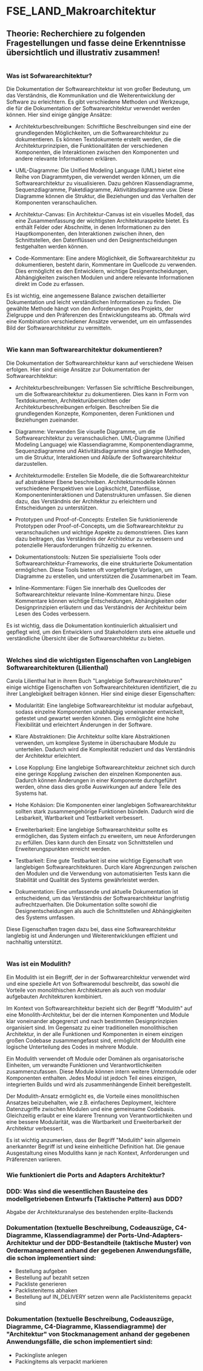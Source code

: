 # FSE_LAND_Makroarchitektur

## Theorie: Recherchiere zu folgenden Fragestellungen und fasse deine Erkenntnisse übersichtlich und illustrativ zusammen!

#
### Was ist Sofwarearchitektur?
Die Dokumentation der Softwarearchitektur ist von großer Bedeutung, um das Verständnis, die Kommunikation und die Weiterentwicklung der Software zu erleichtern. Es gibt verschiedene Methoden und Werkzeuge, die für die Dokumentation der Softwarearchitektur verwendet werden können. Hier sind einige gängige Ansätze:

-   Architekturbeschreibungen: Schriftliche Beschreibungen sind eine der grundlegenden Möglichkeiten, um die Softwarearchitektur zu dokumentieren. Es können Textdokumente erstellt werden, die die Architekturprinzipien, die Funktionalitäten der verschiedenen Komponenten, die Interaktionen zwischen den Komponenten und andere relevante Informationen erklären.

-   UML-Diagramme: Die Unified Modeling Language (UML) bietet eine Reihe von Diagrammtypen, die verwendet werden können, um die Softwarearchitektur zu visualisieren. Dazu gehören Klassendiagramme, Sequenzdiagramme, Paketdiagramme, Aktivitätsdiagramme usw. Diese Diagramme können die Struktur, die Beziehungen und das Verhalten der Komponenten veranschaulichen.

-   Architektur-Canvas: Ein Architektur-Canvas ist ein visuelles Modell, das eine Zusammenfassung der wichtigsten Architekturaspekte bietet. Es enthält Felder oder Abschnitte, in denen Informationen zu den Hauptkomponenten, den Interaktionen zwischen ihnen, den Schnittstellen, den Datenflüssen und den Designentscheidungen festgehalten werden können.

-   Code-Kommentare: Eine andere Möglichkeit, die Softwarearchitektur zu dokumentieren, besteht darin, Kommentare im Quellcode zu verwenden. Dies ermöglicht es den Entwicklern, wichtige Designentscheidungen, Abhängigkeiten zwischen Modulen und andere relevante Informationen direkt im Code zu erfassen.

Es ist wichtig, eine angemessene Balance zwischen detaillierter Dokumentation und leicht verständlichen Informationen zu finden. Die gewählte Methode hängt von den Anforderungen des Projekts, der Zielgruppe und den Präferenzen des Entwicklungsteams ab. Oftmals wird eine Kombination verschiedener Ansätze verwendet, um ein umfassendes Bild der Softwarearchitektur zu vermitteln.

#
### Wie kann man Softwarearchitektur dokumentieren?
Die Dokumentation der Softwarearchitektur kann auf verschiedene Weisen erfolgen. Hier sind einige Ansätze zur Dokumentation der Softwarearchitektur:

-   Architekturbeschreibungen: Verfassen Sie schriftliche Beschreibungen, um die Softwarearchitektur zu dokumentieren. Dies kann in Form von Textdokumenten, Architekturübersichten oder Architekturbeschreibungen erfolgen. Beschreiben Sie die grundlegenden Konzepte, Komponenten, deren Funktionen und Beziehungen zueinander.

-   Diagramme: Verwenden Sie visuelle Diagramme, um die Softwarearchitektur zu veranschaulichen. UML-Diagramme (Unified Modeling Language) wie Klassendiagramme, Komponentendiagramme, Sequenzdiagramme und Aktivitätsdiagramme sind gängige Methoden, um die Struktur, Interaktionen und Abläufe der Softwarearchitektur darzustellen.

-   Architekturmodelle: Erstellen Sie Modelle, die die Softwarearchitektur auf abstrakterer Ebene beschreiben. Architekturmodelle können verschiedene Perspektiven wie Logikschicht, Datenflüsse, Komponenteninteraktionen und Datenstrukturen umfassen. Sie dienen dazu, das Verständnis der Architektur zu erleichtern und Entscheidungen zu unterstützen.

-   Prototypen und Proof-of-Concepts: Erstellen Sie funktionierende Prototypen oder Proof-of-Concepts, um die Softwarearchitektur zu veranschaulichen und wichtige Aspekte zu demonstrieren. Dies kann dazu beitragen, das Verständnis der Architektur zu verbessern und potenzielle Herausforderungen frühzeitig zu erkennen.

-   Dokumentationstools: Nutzen Sie spezialisierte Tools oder Softwarearchitektur-Frameworks, die eine strukturierte Dokumentation ermöglichen. Diese Tools bieten oft vorgefertigte Vorlagen, um Diagramme zu erstellen, und unterstützen die Zusammenarbeit im Team.

-   Inline-Kommentare: Fügen Sie innerhalb des Quellcodes der Softwarearchitektur relevante Inline-Kommentare hinzu. Diese Kommentare können wichtige Entscheidungen, Abhängigkeiten oder Designprinzipien erläutern und das Verständnis der Architektur beim Lesen des Codes verbessern.

Es ist wichtig, dass die Dokumentation kontinuierlich aktualisiert und gepflegt wird, um den Entwicklern und Stakeholdern stets eine aktuelle und verständliche Übersicht über die Softwarearchitektur zu bieten.

#
### Welches sind die wichtigsten Eigenschaften von Langlebigen Softwarearchitekturen (Lilienthal)
Carola Lilienthal hat in ihrem Buch "Langlebige Softwarearchitekturen" einige wichtige Eigenschaften von Softwarearchitekturen identifiziert, die zu ihrer Langlebigkeit beitragen können. Hier sind einige dieser Eigenschaften:

-   Modularität: Eine langlebige Softwarearchitektur ist modular aufgebaut, sodass einzelne Komponenten unabhängig voneinander entwickelt, getestet und gewartet werden können. Dies ermöglicht eine hohe Flexibilität und erleichtert Änderungen in der Software.

-   Klare Abstraktionen: Die Architektur sollte klare Abstraktionen verwenden, um komplexe Systeme in überschaubare Module zu unterteilen. Dadurch wird die Komplexität reduziert und das Verständnis der Architektur erleichtert.

-   Lose Kopplung: Eine langlebige Softwarearchitektur zeichnet sich durch eine geringe Kopplung zwischen den einzelnen Komponenten aus. Dadurch können Änderungen in einer Komponente durchgeführt werden, ohne dass dies große Auswirkungen auf andere Teile des Systems hat.

-   Hohe Kohäsion: Die Komponenten einer langlebigen Softwarearchitektur sollten stark zusammengehörige Funktionen bündeln. Dadurch wird die Lesbarkeit, Wartbarkeit und Testbarkeit verbessert.

-   Erweiterbarkeit: Eine langlebige Softwarearchitektur sollte es ermöglichen, das System einfach zu erweitern, um neue Anforderungen zu erfüllen. Dies kann durch den Einsatz von Schnittstellen und Erweiterungspunkten erreicht werden.

-   Testbarkeit: Eine gute Testbarkeit ist eine wichtige Eigenschaft von langlebigen Softwarearchitekturen. Durch klare Abgrenzungen zwischen den Modulen und die Verwendung von automatisierten Tests kann die Stabilität und Qualität des Systems gewährleistet werden.

-   Dokumentation: Eine umfassende und aktuelle Dokumentation ist entscheidend, um das Verständnis der Softwarearchitektur langfristig aufrechtzuerhalten. Die Dokumentation sollte sowohl die Designentscheidungen als auch die Schnittstellen und Abhängigkeiten des Systems umfassen.

Diese Eigenschaften tragen dazu bei, dass eine Softwarearchitektur langlebig ist und Änderungen und Weiterentwicklungen effizient und nachhaltig unterstützt.

#
### Was ist ein Modulith?
Ein Modulith ist ein Begriff, der in der Softwarearchitektur verwendet wird und eine spezielle Art von Softwaremodul beschreibt, das sowohl die Vorteile von monolithischen Architekturen als auch von modular aufgebauten Architekturen kombiniert.

Im Kontext von Softwarearchitektur bezieht sich der Begriff "Modulith" auf eine Monolith-Architektur, bei der die internen Komponenten und Module klar voneinander abgegrenzt und nach bestimmten Designprinzipien organisiert sind. Im Gegensatz zu einer traditionellen monolithischen Architektur, in der alle Funktionen und Komponenten in einem einzigen großen Codebase zusammengefasst sind, ermöglicht der Modulith eine logische Unterteilung des Codes in mehrere Module.

Ein Modulith verwendet oft Module oder Domänen als organisatorische Einheiten, um verwandte Funktionen und Verantwortlichkeiten zusammenzufassen. Diese Module können intern weitere Untermodule oder Komponenten enthalten. Jedes Modul ist jedoch Teil eines einzigen, integrierten Builds und wird als zusammenhängende Einheit bereitgestellt.

Der Modulith-Ansatz ermöglicht es, die Vorteile eines monolithischen Ansatzes beizubehalten, wie z.B. einfacheres Deployment, leichtere Datenzugriffe zwischen Modulen und eine gemeinsame Codebasis. Gleichzeitig erlaubt er eine klarere Trennung von Verantwortlichkeiten und eine bessere Modularität, was die Wartbarkeit und Erweiterbarkeit der Architektur verbessert.

Es ist wichtig anzumerken, dass der Begriff "Modulith" kein allgemein anerkannter Begriff ist und keine einheitliche Definition hat. Die genaue Ausgestaltung eines Moduliths kann je nach Kontext, Anforderungen und Präferenzen variieren.

### Wie funktioniert die Ports and Adapters Architektur?


### DDD: Was sind die wesentlichen Bausteine des modellgetriebenen Entwurfs (Taktische Pattern) aus DDD?


Abgabe der Architekturanalyse des bestehenden erplite-Backends
### Dokumentation (textuelle Beschreibung, Codeauszüge, C4-Diagramme, Klassendiagramme) der Ports-Und-Adapters-Architektur und der DDD-Bestandteile (taktische Muster) von Ordermanagement anhand der gegebenen Anwendungsfälle, die schon implementiert sind:
-   Bestellung aufgeben
-   Bestellung auf bezahlt setzen
-   Packliste generieren
-   Packlistenitems abhaken
-   Bestellung auf IN_DELIVERY setzen wenn alle Packlistenitems gepackt sind
### Dokumentation (textuelle Beschreibung, Codeauszüge, Diagramme, C4-Diagramme, Klassendiagramme) der "Architektur" von Stockmanagement anhand der gegebenen Anwendungsfälle, die schon implementiert sind:
-   Packingliste anlegen
-   Packingitems als verpackt markieren


